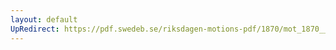 ```yaml
---
layout: default
UpRedirect: https://pdf.swedeb.se/riksdagen-motions-pdf/1870/mot_1870__fk__00003/mot_1870__fk__00003_009.pdf
---
```

